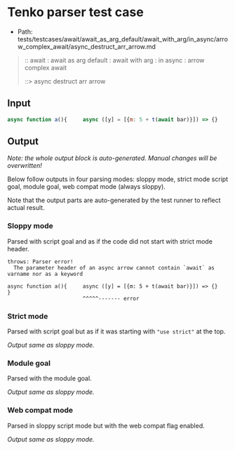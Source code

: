 # Tenko parser test case

- Path: tests/testcases/await/await_as_arg_default/await_with_arg/in_async/arrow_complex_await/async_destruct_arr_arrow.md

> :: await : await as arg default : await with arg : in async : arrow complex await
>
> ::> async destruct arr arrow

## Input

`````js
async function a(){     async ([y] = [{m: 5 + t(await bar)}]) => {}     }
`````

## Output

_Note: the whole output block is auto-generated. Manual changes will be overwritten!_

Below follow outputs in four parsing modes: sloppy mode, strict mode script goal, module goal, web compat mode (always sloppy).

Note that the output parts are auto-generated by the test runner to reflect actual result.

### Sloppy mode

Parsed with script goal and as if the code did not start with strict mode header.

`````
throws: Parser error!
  The parameter header of an async arrow cannot contain `await` as varname nor as a keyword

async function a(){     async ([y] = [{m: 5 + t(await bar)}]) => {}     }
                        ^^^^^------- error
`````

### Strict mode

Parsed with script goal but as if it was starting with `"use strict"` at the top.

_Output same as sloppy mode._

### Module goal

Parsed with the module goal.

_Output same as sloppy mode._

### Web compat mode

Parsed in sloppy script mode but with the web compat flag enabled.

_Output same as sloppy mode._

